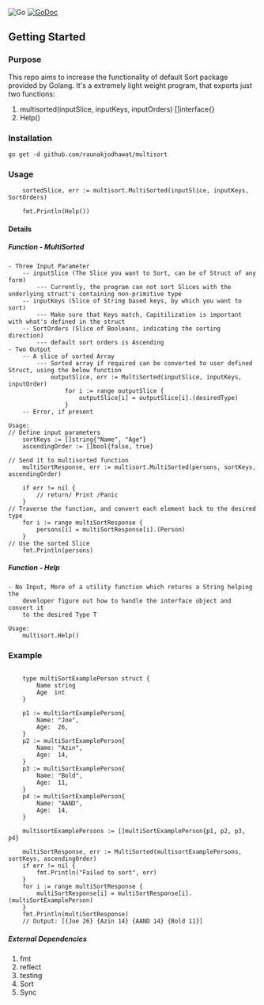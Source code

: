 ![Go](https://github.com/raunakjodhawat/multisort/workflows/Go/badge.svg)
[![GoDoc](https://godoc.org/github.com/raunakjodhawat/multisort?status.svg)](https://godoc.org/github.com/raunakjodhawat/multisort) 
## Getting Started
### Purpose
This repo aims to increase the functionality of default Sort package provided by Golang.
It's a extremely light weight program, that exports just two functions:
1. multisorted(inputSlice, inputKeys, inputOrders) []interface{}
2. Help()

### Installation
```
go get -d github.com/raunakjodhawat/multisort
```
### Usage
```
    sortedSlice, err := multisort.MultiSorted(inputSlice, inputKeys, SortOrders)

    fmt.Println(Help())
```

#### Details
##### Function - MultiSorted
    - Three Input Parameter
        -- inputSlice (The Slice you want to Sort, can be of Struct of any form)
            --- Currently, the program can not sort Slices with the underlying struct's containing non-primitive type
        -- inputKeys (Slice of String based keys, by which you want to sort)
            --- Make sure that Keys match, Capitilization is important with what's defined in the struct
        -- SortOrders (Slice of Booleans, indicating the sorting direction)
            --- default sort orders is Ascending
    - Two Output
        -- A slice of sorted Array
            --- Sorted array if required can be converted to user defined Struct, using the below function
                outputSlice, err := MultiSorted(inputSlice, inputKeys, inputOrder)
                	for i := range outputSlice {
                		outputSlice[i] = outputSlice[i].(desiredType)
                	}
        -- Error, if present
        
```
Usage:
// Define input parameters  
    sortKeys := []string{"Name", "Age"}
    ascendingOrder := []bool{false, true}

// Send it to multisorted function
    multiSortResponse, err := multisort.MultiSorted(persons, sortKeys, ascendingOrder)
    
    if err != nil {
        // return/ Print /Panic
    }
// Traverse the function, and convert each element back to the desired type    
    for i := range multiSortResponse {
        persons[i] = multiSortResponse[i].(Person)
    }
// Use the sorted Slice
    fmt.Println(persons)
```

##### Function - Help
    - No Input, More of a utility function which returns a String helping the
        developer figure out how to handle the interface object and convert it
        to the desired Type T
```
Usage:
    multisort.Help()
```
### Example
```cassandraql
    
    type multiSortExamplePerson struct {
	    Name string
	    Age  int
    }

    p1 := multiSortExamplePerson{
		Name: "Joe",
		Age:  26,
	}
    p2 := multiSortExamplePerson{
    	Name: "Azin",
    	Age:  14,
    }
    p3 := multiSortExamplePerson{
    	Name: "Bold",
    	Age:  11,
    }
    p4 := multiSortExamplePerson{
    	Name: "AAND",
    	Age:  14,
    }

    multisortExamplePersons := []multiSortExamplePerson{p1, p2, p3, p4}
    
    multiSortResponse, err := MultiSorted(multisortExamplePersons, sortKeys, ascendingOrder)
    if err != nil {
    	fmt.Println("Failed to sort", err)
    }
    for i := range multiSortResponse {
    	multiSortResponse[i] = multiSortResponse[i].(multiSortExamplePerson)
    }
    fmt.Println(multiSortResponse)
    // Output: [{Joe 26} {Azin 14} {AAND 14} {Bold 11}]
``` 
##### External Dependencies
1. fmt
2. reflect
3. testing
4. Sort
5. Sync
